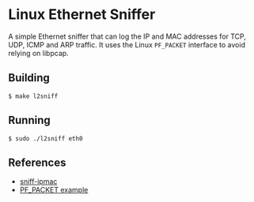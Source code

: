 Linux Ethernet Sniffer
======================

A simple Ethernet sniffer that can log the IP and MAC addresses for TCP, UDP, ICMP and ARP traffic.
It uses the Linux `PF_PACKET` interface to avoid relying on libpcap.

Building
--------

    $ make l2sniff

Running
-------

    $ sudo ./l2sniff eth0


References
----------

- [sniff-ipmac](https://github.com/vozlt/sniff-ipmac/)
- [PF_PACKET example](https://gist.github.com/cnlohr/c30db04f8d48f47eb80aaa13a83655d6)
